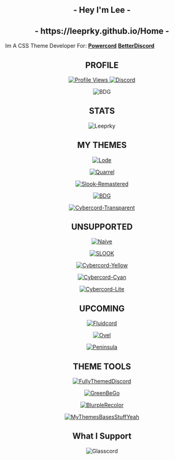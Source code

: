 <h2 align="center">- Hey I'm Lee -</h2>
<h2 align="center">- https://leeprky.github.io/Home -</h2>

Im A CSS Theme Developer For:
**[Powercord](https://powercord.dev/)** **[BetterDiscord](https://betterdiscord.app/developer/Leeprky)**

<h2 align="center">PROFILE</h2>
<a href="https://github.com/leeprky">
  <p align="center">
    <img src="https://komarev.com/ghpvc/?username=leeprky&color=yellow" alt="Profile Views">
    <a href="https://discord.gg/geJF43E"><img src="https://img.shields.io/static/v1?logo=discord&label=&message=Discord&color=36393f&style=flat-square" alt="Discord"></a>
  </p>
  <p align="center">
 <img align="center" src="https://spotify-github-profile.vercel.app/api/view?uid=662kfkekmpc0q4fexw8rngvat&cover_image=true&theme=novatorem" alt="BDG">
  </p>
</a>
  <h2 align="center">STATS</h2>
  <p align="center">
    <img align="center" src="https://github-readme-stats.vercel.app/api?username=Leeprky&show_icons=true&theme=algolia" alt="Leeprky">
  </p>
</a>

<h2 align="center">MY THEMES</h2>

<a href="https://github.com/leeprky/Lode">
  <p align="center">
    <img align="center" src="https://github-readme-stats.vercel.app/api/pin/?username=Leeprky&repo=Lode&theme=radical" alt="Lode">
  </p>
</a>
<a href="https://github.com/leeprky/Quarrel">
  <p align="center">
    <img align="center" src="https://github-readme-stats.vercel.app/api/pin/?username=Leeprky&repo=Quarrel&theme=radical" alt="Quarrel">
  </p>
</a>
<a href="https://github.com/leeprky/Slook-Remastered">
  <p align="center">
    <img align="center" src="https://github-readme-stats.vercel.app/api/pin/?username=Leeprky&repo=Slook-Remastered&theme=radical" alt="Slook-Remastered">
  </p>
</a>
<a href="https://github.com/leeprky/BetterDefaultGlasscord">
  <p align="center">
    <img align="center" src="https://github-readme-stats.vercel.app/api/pin/?username=Leeprky&repo=BetterDefaultGlasscord&theme=radical" alt="BDG">
  </p>
</a>
<a href="https://github.com/leeprky/cybercordtheme-transparent">
  <p align="center">
    <img align="center" src="https://github-readme-stats.vercel.app/api/pin/?username=Leeprky&repo=cybercordtheme-transparent&theme=radical" alt="Cybercord-Transparent">
  </p>
</a>

<h2 align="center">UNSUPPORTED</h2>

<a href="https://github.com/leeprky/Naive">
  <p align="center">
    <img align="center" src="https://github-readme-stats.vercel.app/api/pin/?username=Leeprky&repo=naive&theme=chartreuse-dark" alt="Naive">
  </p>
</a>
<a href="https://github.com/leeprky/Slook">
  <p align="center">
    <img align="center" src="https://github-readme-stats.vercel.app/api/pin/?username=Leeprky&repo=Slook&theme=chartreuse-dark" alt="SLOOK">
  </p>
</a>
<a href="https://github.com/leeprky/cybercordtheme-yellow">
  <p align="center">
    <img align="center" src="https://github-readme-stats.vercel.app/api/pin/?username=Leeprky&repo=cybercordtheme-yellow&theme=chartreuse-dark" alt="Cybercord-Yellow">
  </p>
</a>
<a href="https://github.com/leeprky/cybercordtheme-cyan">
  <p align="center">
    <img align="center" src="https://github-readme-stats.vercel.app/api/pin/?username=Leeprky&repo=cybercordtheme-cyan&theme=chartreuse-dark" alt="Cybercord-Cyan">
  </p>
</a>
<a href="https://github.com/leeprky/cybercordtheme-lite">
  <p align="center">
    <img align="center" src="https://github-readme-stats.vercel.app/api/pin/?username=Leeprky&repo=cybercordtheme-lite&theme=chartreuse-dark" alt="Cybercord-Lite">
  </p>
</a>

<h2 align="center">UPCOMING</h2>

<a href="https://github.com/leeprky/Fluidcord">
  <p align="center">
    <img align="center" src="https://github-readme-stats.vercel.app/api/pin/?username=Leeprky&repo=Fluidcord&theme=highcontrast" alt="Fluidcord">
  </p>
</a>
<a href="https://github.com/leeprky/Ovel">
  <p align="center">
    <img align="center" src="https://github-readme-stats.vercel.app/api/pin/?username=Leeprky&repo=Ovel&theme=highcontrast" alt="Ovel">
  </p>
</a>
<a href="https://github.com/leeprky/Peninsula">
  <p align="center">
    <img align="center" src="https://github-readme-stats.vercel.app/api/pin/?username=Leeprky&repo=Peninsula&theme=highcontrast" alt="Peninsula">
  </p>
</a>


<h2 align="center">THEME TOOLS</h2>

<a href="https://github.com/leeprky/FullyThemedDiscord">
  <p align="center">
    <img align="center" src="https://github-readme-stats.vercel.app/api/pin/?username=Leeprky&repo=FullyThemedDiscord&theme=tokyonight" alt="FullyThemedDiscord">
  </p>
</a>
<a href="https://github.com/leeprky/GreenBeGo">
  <p align="center">
    <img align="center" src="https://github-readme-stats.vercel.app/api/pin/?username=Leeprky&repo=GreenBeGo&theme=tokyonight" alt="GreenBeGo">
  </p>
</a>
<a href="https://github.com/leeprky/BlurpleRecolor">
  <p align="center">
    <img align="center" src="https://github-readme-stats.vercel.app/api/pin/?username=Leeprky&repo=BlurpleRecolor&theme=tokyonight" alt="BlurpleRecolor">
  </p>
</a>
<a href="https://github.com/leeprky/MyThemesBasesStuffYeah">
  <p align="center">
    <img align="center" src="https://github-readme-stats.vercel.app/api/pin/?username=Leeprky&repo=MyThemesBasesStuffYeah&theme=tokyonight" alt="MyThemesBasesStuffYeah">
  </p>
</a>

<h2 align="center">What I Support</h2>

  <p align="center">
    <img align="center" src="https://github-readme-stats.vercel.app/api/pin/?username=AryToNeX&repo=Glasscord&theme=dark" alt="Glasscord">
  </p>
</a>

